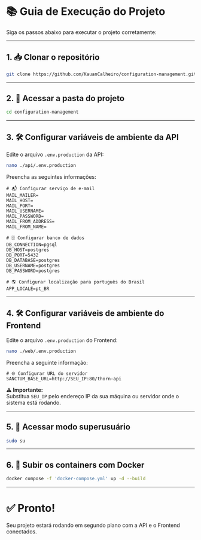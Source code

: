 # 📚 Guia de Execução do Projeto

Siga os passos abaixo para executar o projeto corretamente:

---

## 1. 📥 Clonar o repositório

```bash
git clone https://github.com/KauanCalheiro/configuration-management.git
```

---

## 2. 📂 Acessar a pasta do projeto

```bash
cd configuration-management
```

---

## 3. 🛠️ Configurar variáveis de ambiente da API

Edite o arquivo `.env.production` da API:

```bash
nano ./api/.env.production
```

Preencha as seguintes informações:

```
# 📬 Configurar serviço de e-mail
MAIL_MAILER=
MAIL_HOST=
MAIL_PORT=
MAIL_USERNAME=
MAIL_PASSWORD=
MAIL_FROM_ADDRESS=
MAIL_FROM_NAME=

# 🗄️ Configurar banco de dados
DB_CONNECTION=pgsql
DB_HOST=postgres
DB_PORT=5432
DB_DATABASE=postgres
DB_USERNAME=postgres
DB_PASSWORD=postgres

# 🌎 Configurar localização para português do Brasil
APP_LOCALE=pt_BR
```

---

## 4. 🛠️ Configurar variáveis de ambiente do Frontend

Edite o arquivo `.env.production` do Frontend:

```bash
nano ./web/.env.production
```

Preencha a seguinte informação:

```
# 🌐 Configurar URL do servidor
SANCTUM_BASE_URL=http://SEU_IP:80/thorn-api
```

**⚠️ Importante:**  
Substitua `SEU_IP` pelo endereço IP da sua máquina ou servidor onde o sistema está rodando.

---

## 5. 🔐 Acessar modo superusuário

```bash
sudo su
```

---

## 6. 🐳 Subir os containers com Docker

```bash
docker compose -f 'docker-compose.yml' up -d --build
```

---

# ✅ Pronto!
Seu projeto estará rodando em segundo plano com a API e o Frontend conectados.